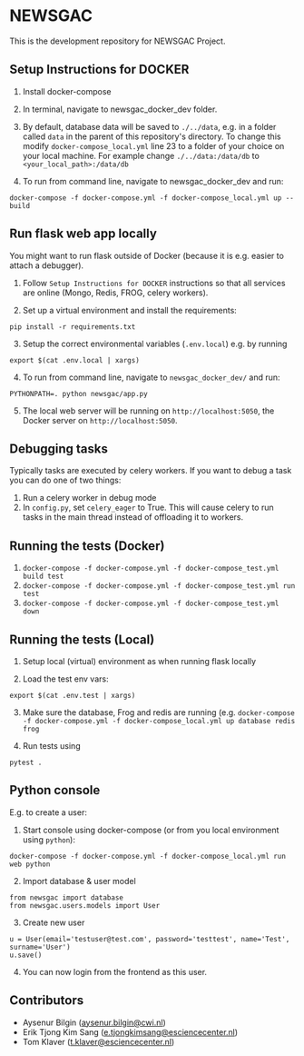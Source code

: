 # NEWSGAC

This is the development repository for NEWSGAC Project.

## Setup Instructions for DOCKER

1. Install docker-compose

2. In terminal, navigate to newsgac_docker_dev folder.

3. By default, database data will be saved to `./../data`, e.g. in a folder called `data` in the parent of this repository's directory.
   To change this modify `docker-compose_local.yml` line 23 to a folder of your choice on your local machine.
   For example change `./../data:/data/db` to `<your_local_path>:/data/db`

4. To run from command line, navigate to newsgac_docker_dev and run:

```
docker-compose -f docker-compose.yml -f docker-compose_local.yml up --build
```


## Run flask web app locally

You might want to run flask outside of Docker (because it is e.g. easier to attach a debugger).

1. Follow `Setup Instructions for DOCKER` instructions so that all services are online (Mongo, Redis, FROG, celery workers).

2. Set up a virtual environment and install the requirements:

```
pip install -r requirements.txt
```

3. Setup the correct environmental variables (`.env.local`) e.g. by running

```
export $(cat .env.local | xargs)
```

4. To run from command line, navigate to `newsgac_docker_dev/` and run:
```
PYTHONPATH=. python newsgac/app.py
```
5. The local web server will be running on `http://localhost:5050`, the Docker server on `http://localhost:5050`.

## Debugging tasks

Typically tasks are executed by celery workers. If you want to debug a task you can do one of two things:

1. Run a celery worker in debug mode
2. In `config.py`, set `celery_eager` to True. This will cause celery to
   run tasks in the main thread instead of offloading it to workers.


## Running the tests (Docker)
1. `docker-compose -f docker-compose.yml -f docker-compose_test.yml build test`
2. `docker-compose -f docker-compose.yml -f docker-compose_test.yml run test`
3. `docker-compose -f docker-compose.yml -f docker-compose_test.yml down`

## Running the tests (Local)
1. Setup local (virtual) environment as when running flask locally

2. Load the test env vars:

```
export $(cat .env.test | xargs)
```

3. Make sure the database, Frog and redis are running (e.g. `docker-compose -f docker-compose.yml -f docker-compose_local.yml up database redis frog`

4. Run tests using

```
pytest .
```


## Python console

E.g. to create a user:

1. Start console using docker-compose (or from you local environment using `python`):

```
docker-compose -f docker-compose.yml -f docker-compose_local.yml run web python
```

2. Import database & user model

```
from newsgac import database
from newsgac.users.models import User
```

3. Create new user

```
u = User(email='testuser@test.com', password='testtest', name='Test', surname='User')
u.save()
```

4. You can now login from the frontend as this user.

## Contributors

- Aysenur Bilgin (aysenur.bilgin@cwi.nl)
- Erik Tjong Kim Sang (e.tjongkimsang@esciencecenter.nl)
- Tom Klaver (t.klaver@esciencecenter.nl)